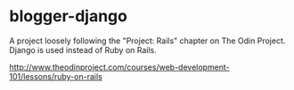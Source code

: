 # blogger-django
A project loosely following the "Project: Rails" chapter on The Odin Project. Django is used instead of Ruby on Rails.

http://www.theodinproject.com/courses/web-development-101/lessons/ruby-on-rails
